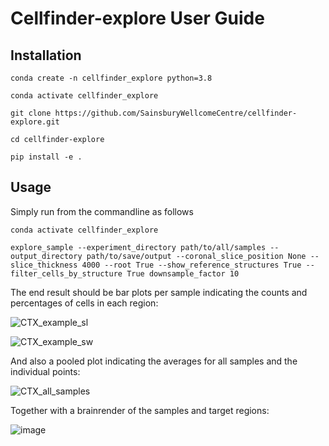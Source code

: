 # Cellfinder-explore User Guide

## Installation


```conda create -n cellfinder_explore python=3.8```

```conda activate cellfinder_explore```

```git clone https://github.com/SainsburyWellcomeCentre/cellfinder-explore.git```

```cd cellfinder-explore```

```pip install -e .```

## Usage

Simply run from the commandline as follows

```conda activate cellfinder_explore```

```explore_sample --experiment_directory path/to/all/samples --output_directory path/to/save/output --coronal_slice_position None --slice_thickness 4000 --root True --show_reference_structures True --filter_cells_by_structure True downsample_factor 10```

The end result should be bar plots per sample indicating the counts and percentages of cells in each region:

![CTX_example_sl](https://user-images.githubusercontent.com/12136220/178689165-a14f9960-76e9-4044-8d47-91e353c8ac48.png)

![CTX_example_sw](https://user-images.githubusercontent.com/12136220/178689187-d13dac1f-6a09-445e-962f-a4bbd00dc565.png)

And also a pooled plot indicating the averages for all samples and the individual points:

![CTX_all_samples](https://user-images.githubusercontent.com/12136220/178689170-d277724a-0ed2-43ac-9fa6-541b5f97a68b.png)

Together with a brainrender of the samples and target regions:

![image](https://user-images.githubusercontent.com/12136220/178687766-f50dccf7-57ab-4fa2-b75a-d9534479f930.png)
